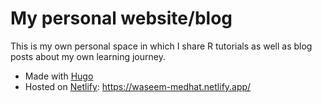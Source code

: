 # My personal website/blog

This is my own personal space in which I share R tutorials as well as blog posts about my own learning journey.

- Made with [Hugo](https://gohugo.io/)
- Hosted on [Netlify](https://www.netlify.com/): https://waseem-medhat.netlify.app/
